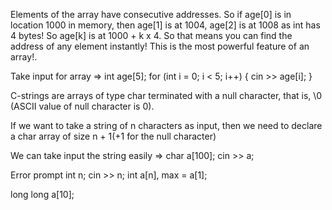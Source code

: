 Elements of the array have consecutive addresses. So if age[0] is in location 1000 in memory, then age[1] is at 1004, age[2] is at 1008 as int has 4 bytes!
So age[k] is at 1000 + k x 4.
So that means you can find the address of any element instantly! This is the most powerful feature of an array!.

Take input for array
=> int age[5];
for (int i = 0; i < 5; i++) {
cin >> age[i];
}

C-strings are arrays of type char terminated with a null character, that is, \0 (ASCII value of null character is 0).

If we want to take a string of n characters as input, then we need to declare a char array of size n + 1(+1 for the null character)

We can take input the string easily
=>
char a[100];
cin >> a;

Error prompt
int n; cin >> n;
int a[n], max = a[1];

long long a[10];
